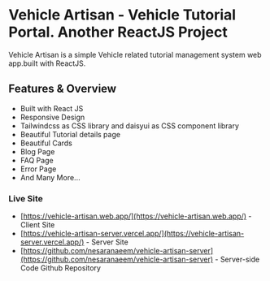 # Vehicle Artisan - Vehicle Tutorial Portal. Another ReactJS Project

Vehicle Artisan is a simple Vehicle related tutorial management system web app.built with ReactJS.

## Features & Overview

- Built with React JS
- Responsive Design
- Tailwindcss as CSS library and daisyui as CSS component library
- Beautiful Tutorial details page
- Beautiful Cards
- Blog Page
- FAQ Page
- Error Page
- And Many More...

### Live Site

- [https://vehicle-artisan.web.app/](https://vehicle-artisan.web.app/) - Client Site
- [https://vehicle-artisan-server.vercel.app/](https://vehicle-artisan-server.vercel.app/) - Server Site
- [https://github.com/nesaranaeem/vehicle-artisan-server](https://github.com/nesaranaeem/vehicle-artisan-server) - Server-side Code Github Repository
